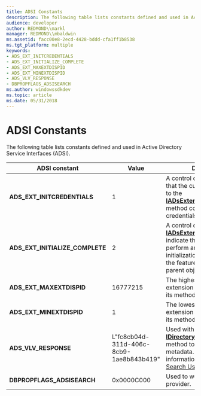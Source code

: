 ```yaml
---
title: ADSI Constants
description: The following table lists constants defined and used in Active Directory Service Interfaces (ADSI).
audience: developer
author: REDMOND\\markl
manager: REDMOND\\mbaldwin
ms.assetid: facc00e8-2ecd-4428-bddd-cfa1ff1b8538
ms.tgt_platform: multiple
keywords:
- ADS_EXT_INITCREDENTIALS
- ADS_EXT_INITIALIZE_COMPLETE
- ADS_EXT_MAXEXTDISPID
- ADS_EXT_MINEXTDISPID
- ADS_VLV_RESPONSE
- DBPROPFLAGS_ADSISEARCH
ms.author: windowssdkdev
ms.topic: article
ms.date: 05/31/2018
---
```


# ADSI Constants

The following table lists constants defined and used in Active Directory Service Interfaces (ADSI).



| ADSI constant                      | Value                                   | Description                                                                                                                                                                                                      |
|------------------------------------|-----------------------------------------|------------------------------------------------------------------------------------------------------------------------------------------------------------------------------------------------------------------|
| **ADS\_EXT\_INITCREDENTIALS**      | 1                                       | A control code that indicates that the custom data supplied to the [**IADsExtension::Operate**](/windows/desktop/api/Iads/nf-iads-iadsextension-operate) method contains user credentials.                                                     |
| **ADS\_EXT\_INITIALIZE\_COMPLETE** | 2                                       | A control code used with [**IADsExtension::Operate**](/windows/desktop/api/Iads/nf-iads-iadsextension-operate) to indicate that extensions can perform any necessary initialization, depending on the features supported by the parent object. |
| **ADS\_EXT\_MAXEXTDISPID**         | 16777215                                | The highest DISPID an extension object can use for its methods and properties.                                                                                                                                   |
| **ADS\_EXT\_MINEXTDISPID**         | 1                                       | The lowest DISPID an extension object can use for its methods and properties.                                                                                                                                    |
| **ADS\_VLV\_RESPONSE**             | L"fc8cb04d-311d-406c-8cb9-1ae8b843b419" | Used with the [**IDirectorySearch::GetColumn**](/windows/desktop/api/Iads/nf-iads-idirectorysearch-getcolumn) method to retrieve VLV search metadata. For more information, see [How to Search Using VLV](how-to-search-using-vlv.md).        |
| **DBPROPFLAGS\_ADSISEARCH**        | 0x0000C000                              | Used to work with the OLE DB provider.                                                                                                                                                                           |



 

 

 




